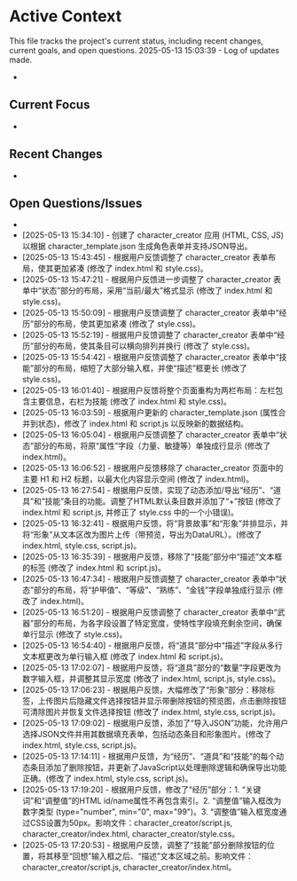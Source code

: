 # Active Context

This file tracks the project's current status, including recent changes, current goals, and open questions.
2025-05-13 15:03:39 - Log of updates made.

*

## Current Focus

*   

## Recent Changes

*   

## Open Questions/Issues

*
* [2025-05-13 15:34:10] - 创建了 character_creator 应用 (HTML, CSS, JS) 以根据 character_template.json 生成角色表单并支持JSON导出。
* [2025-05-13 15:43:45] - 根据用户反馈调整了 character_creator 表单布局，使其更加紧凑 (修改了 index.html 和 style.css)。
* [2025-05-13 15:47:21] - 根据用户反馈进一步调整了 character_creator 表单中“状态”部分的布局，采用“当前/最大”格式显示 (修改了 index.html 和 style.css)。
* [2025-05-13 15:50:09] - 根据用户反馈调整了 character_creator 表单中“经历”部分的布局，使其更加紧凑 (修改了 style.css)。
* [2025-05-13 15:52:19] - 根据用户反馈调整了 character_creator 表单中“经历”部分的布局，使其条目可以横向排列并换行 (修改了 style.css)。
* [2025-05-13 15:54:42] - 根据用户反馈调整了 character_creator 表单中“技能”部分的布局，缩短了大部分输入框，并使“描述”框更长 (修改了 style.css)。
* [2025-05-13 16:01:40] - 根据用户反馈将整个页面重构为两栏布局：左栏包含主要信息，右栏为技能 (修改了 index.html 和 style.css)。
* [2025-05-13 16:03:59] - 根据用户更新的 character_template.json (属性合并到状态)，修改了 index.html 和 script.js 以反映新的数据结构。
* [2025-05-13 16:05:04] - 根据用户反馈调整了 character_creator 表单中“状态”部分的布局，将原“属性”字段（力量、敏捷等）单独成行显示 (修改了 index.html)。
* [2025-05-13 16:06:52] - 根据用户反馈移除了 character_creator 页面中的主要 H1 和 H2 标题，以最大化内容显示空间 (修改了 index.html)。
* [2025-05-13 16:27:54] - 根据用户反馈，实现了动态添加/导出“经历”、“道具”和“技能”条目的功能。调整了HTML默认条目数并添加了“+”按钮 (修改了 index.html 和 script.js, 并修正了 style.css 中的一个小错误)。
* [2025-05-13 16:32:41] - 根据用户反馈，将“背景故事”和“形象”并排显示，并将“形象”从文本区改为图片上传（带预览，导出为DataURL）。(修改了 index.html, style.css, script.js)。
* [2025-05-13 16:35:39] - 根据用户反馈，移除了“技能”部分中“描述”文本框的标签 (修改了 index.html 和 script.js)。
* [2025-05-13 16:47:34] - 根据用户反馈调整了 character_creator 表单中“状态”部分的布局，将“护甲值”、“等级”、“熟练”、“金钱”字段单独成行显示 (修改了 index.html)。
* [2025-05-13 16:51:20] - 根据用户反馈调整了 character_creator 表单中“武器”部分的布局，为各字段设置了特定宽度，使特性字段填充剩余空间，确保单行显示 (修改了 style.css)。
* [2025-05-13 16:54:40] - 根据用户反馈，将“道具”部分中“描述”字段从多行文本框更改为单行输入框 (修改了 index.html 和 script.js)。
* [2025-05-13 17:02:07] - 根据用户反馈，将“道具”部分的“数量”字段更改为数字输入框，并调整其显示宽度 (修改了 index.html, script.js, style.css)。
* [2025-05-13 17:06:23] - 根据用户反馈，大幅修改了“形象”部分：移除标签，上传图片后隐藏文件选择按钮并显示带删除按钮的预览图，点击删除按钮可清除图片并恢复文件选择按钮 (修改了 index.html, style.css, script.js)。
* [2025-05-13 17:09:02] - 根据用户反馈，添加了“导入JSON”功能，允许用户选择JSON文件并用其数据填充表单，包括动态条目和形象图片。(修改了 index.html, style.css, script.js)。
* [2025-05-13 17:14:11] - 根据用户反馈，为“经历”、“道具”和“技能”的每个动态条目添加了删除按钮，并更新了JavaScript以处理删除逻辑和确保导出功能正确。(修改了 index.html, style.css, script.js)。
* [2025-05-13 17:19:20] - 根据用户反馈，修改了“经历”部分：1. “关键词”和“调整值”的HTML id/name属性不再包含索引。2. “调整值”输入框改为数字类型 (type="number", min="0", max="99")。3. “调整值”输入框宽度通过CSS设置为50px。影响文件：character_creator/script.js, character_creator/index.html, character_creator/style.css。
* [2025-05-13 17:20:53] - 根据用户反馈，调整了“技能”部分删除按钮的位置，将其移至“回想”输入框之后、“描述”文本区域之前。影响文件：character_creator/script.js, character_creator/index.html。